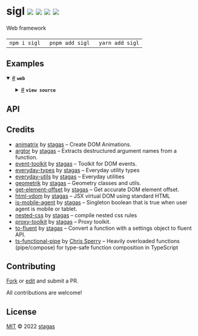 <h1>
sigl <a href="https://npmjs.org/package/sigl"><img src="https://img.shields.io/badge/npm-v0.0.2-F00.svg?colorA=000"/></a> <a href="src"><img src="https://img.shields.io/badge/loc-1,657-FFF.svg?colorA=000"/></a> <a href="https://cdn.jsdelivr.net/npm/sigl@0.0.2/dist/sigl.min.js"><img src="https://img.shields.io/badge/brotli-15.1K-333.svg?colorA=000"/></a> <a href="LICENSE"><img src="https://img.shields.io/badge/license-MIT-F0B.svg?colorA=000"/></a>
</h1>

<p></p>

Web framework

<h4>
<table><tr><td title="Triple click to select and copy paste">
<code>npm i sigl </code>
</td><td title="Triple click to select and copy paste">
<code>pnpm add sigl </code>
</td><td title="Triple click to select and copy paste">
<code>yarn add sigl</code>
</td></tr></table>
</h4>

## Examples

<details id="example$web" title="web" open><summary><span><a href="#example$web">#</a></span>  <code><strong>web</strong></code></summary>  <ul>    <details id="source$web" title="web source code" ><summary><span><a href="#source$web">#</a></span>  <code><strong>view source</strong></code></summary>  <a href="example/web.tsx">example/web.tsx</a>  <p>

```tsx
/** @jsxImportSource sigl */

import $ from 'sigl'

// simple reactive element

interface ZooElement extends $.Element<ZooElement> {}

@$.element()
class ZooElement extends HTMLElement {
  @$.out() bananas = 0
  mounted($: this['$']) {
    $.render(({ bananas }) => (
      <div>
        {bananas} bananas
        <button onclick={() => $.bananas = bananas + 1}>+</button>
        <button onclick={() => $.bananas = bananas - 1}>-</button>
      </div>
    ))
  }
}

// example mixin

const runnable = $.mixin(superclass =>
  class extends superclass {
    speed = 10
  }
)

const swimmable = $.mixin(superclass =>
  class extends superclass {
    depth = 10
  }
)

// an element with events

interface FooEvents {
  jump: CustomEvent<{ height: number }>
}

interface FooElement extends $.Element<FooElement, FooEvents> {}

@$.element()
class FooElement extends $.mix(ZooElement, runnable, swimmable) {
  // dependencies
  Zoo = $.element(ZooElement) // makes a jsx component out of a web component element

  // attributes (reflected in html and reactive to them)
  @$.attr() color = 'blue'
  @$.attr() another = 123
  @$.attr() withCapital = true
  @$.attr() notYet = Boolean

  // properties
  result = 42

  min = 100
  max = 1000

  // example reducers
  scale: number = $(this).reduce(({ min, max }) => max - min)
  normal = $(this).reduce(({ scale, min, result }) => (result - min) / scale)

  // example callback that mutates state
  toggle = $(this).callback(({ $, withCapital }) => (() => {
    $.withCapital = !withCapital
  }))

  // a ref we fill at render
  button?: HTMLButtonElement

  // a ref that we will be attaching effects on
  @$.out() zoo?: ZooElement
  hasBananas = false

  onPointerDown?: $.EventHandler<FooElement, PointerEvent>

  mounted($: this['$']) {
    // example reducer with circular dependency
    $.result = $.reduce(({ min, max, result }) =>
      Math.max(min, Math.min(max, result))
    )

    $.onPointerDown = $.reduce(() =>
      $.queue.throttle(100)(_e => {
        //
      }), _ => {})

    // mixins test
    $.effect(({
      speed,
      depth,
    }) => {
      const s = speed
      const d = depth
      console.log('got speed and depth from mixins', s, d)
    })

    $.effect(({ host }) => {
      // html property listeners work like with regular elements
      host.onjump = ({ detail: { height } }) => {
        console.log(height)
      }

      // $.on has type access to all possible events (click etc)
      $.on(host).jump(({ detail: { height } }) => {
        console.log(height)
      })
      // host.on has type access only to our own host events
      host.on('jump').once.passive($.atomic(({ detail: { height } }) => {
        console.log('height', height)
      }))

      // $.dispatch has type access to all possible events (click etc)
      $.dispatch.bubbles.composed(host, 'jump', { height: 456 })
      // host.dispatch has type access only to our own host events
      host.dispatch.bubbles('jump', { height: 123 })
    })

    // example of the ref of the 'button' element firing when filled
    // and assigning a click handler with preventDefault + stopPropagation mods
    $.effect(({ button }) => $.on(button).click.prevent.stop(console.log))

    // example of being reactive to state from foreign elements
    $.effect(({ zoo }) =>
      // apply effect on raf (requestAnimationFrame)
      zoo.$.effect.raf(({ bananas }) => {
        $.hasBananas = !!bananas
      })
    )

    $.effect(() => {
      return () => {
        console.log('disconnected')
      }
    })

    // this part can be inserted in the render below but will only appear
    // when its dependencies are met. both .part and .render also accept a
    // second argument, which is the default output when it's not yet fulfilled
    const Bar = $.part(({ withCapital }) => (
      <div>{withCapital ? 'On' : 'Off'}</div>
    ))

    // main render in animation frame
    $.render((
      { Zoo, hasBananas, color, result, normal, toggle, withCapital },
    ) => (
      <>
        <style>
          {$.css /*css*/`

          /* top level is :host */
          display: block;
          background: #444;

          button {
            /* an example of conditional css using regular string templating */
            background: ${withCapital ? 'pink' : 'purple'};

            /* sass style nesting */
            &:hover {
              background: orange;
            }
          }

          `(/* here we can set a different top level selector, default is :host */)}
        </style>
        <div>
          <button
            ref={$.ref.button}
            onclick={$.event.stop(() => {
              $.color = color === 'red'
                ? 'blue'
                : 'red'
            })}
          >
            Toggle inline
          </button>

          color: {color}

          <hr />

          <Zoo ref={$.ref.zoo} />

          {hasBananas
            ? ($.zoo!.bananas) < 0
              ? 'bananas?'
              : 'bananas!!'
            : 'no bananas :('}

          <hr />

          result: {result}

          <button
            onclick={() =>
              $.result = result + 1}
          >
            +
          </button>
          <button onclick={() => $.result = result - 1}>-</button>

          <hr />

          normal: {normal.toFixed(3)}

          <hr />

          <Bar />

          <button
            onclick={$.event.prevent.throttle(500)(() => {
              $.withCapital = !withCapital
            })}
          >
            Toggle throttled inline
          </button>

          <button onclick={$.queue.throttle(300)(toggle)}>
            Toggle method
          </button>
        </div>
      </>
    ))
  }
}

customElements.define('x-foo', FooElement)
const foo = new FooElement()
document.body.appendChild(foo)
foo.setAttribute('color', 'red')
```

</p>
</details></ul></details>

## API

## Credits

- [animatrix](https://npmjs.org/package/animatrix) by [stagas](https://github.com/stagas) &ndash; Create DOM Animations.
- [argtor](https://npmjs.org/package/argtor) by [stagas](https://github.com/stagas) &ndash; Extracts destructured argument names from a function.
- [event-toolkit](https://npmjs.org/package/event-toolkit) by [stagas](https://github.com/stagas) &ndash; Toolkit for DOM events.
- [everyday-types](https://npmjs.org/package/everyday-types) by [stagas](https://github.com/stagas) &ndash; Everyday utility types
- [everyday-utils](https://npmjs.org/package/everyday-utils) by [stagas](https://github.com/stagas) &ndash; Everyday utilities
- [geometrik](https://npmjs.org/package/geometrik) by [stagas](https://github.com/stagas) &ndash; Geometry classes and utils.
- [get-element-offset](https://npmjs.org/package/get-element-offset) by [stagas](https://github.com/stagas) &ndash; Get accurate DOM element offset.
- [html-vdom](https://npmjs.org/package/html-vdom) by [stagas](https://github.com/stagas) &ndash; JSX virtual DOM using standard HTML
- [is-mobile-agent](https://npmjs.org/package/is-mobile-agent) by [stagas](https://github.com/stagas) &ndash; Singleton boolean that is true when user agent is mobile or tablet.
- [nested-css](https://npmjs.org/package/nested-css) by [stagas](https://github.com/stagas) &ndash; compile nested css rules
- [proxy-toolkit](https://npmjs.org/package/proxy-toolkit) by [stagas](https://github.com/stagas) &ndash; Proxy toolkit.
- [to-fluent](https://npmjs.org/package/to-fluent) by [stagas](https://github.com/stagas) &ndash; Convert a function with a settings object to fluent API.
- [ts-functional-pipe](https://npmjs.org/package/ts-functional-pipe) by [Chris Sperry](https://github.com/biggyspender) &ndash; Heavily overloaded functions (pipe/compose) for type-safe function composition in TypeScript

## Contributing

[Fork](https://github.com/stagas/sigl/fork) or [edit](https://github.dev/stagas/sigl) and submit a PR.

All contributions are welcome!

## License

<a href="LICENSE">MIT</a> &copy; 2022 [stagas](https://github.com/stagas)
